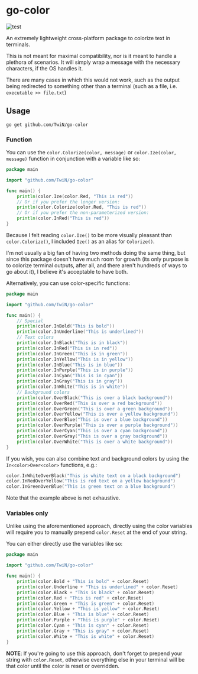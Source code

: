 # go-color

![test](https://github.com/TwiN/go-color/workflows/test/badge.svg?branch=master)

An extremely lightweight cross-platform package to colorize text in terminals.

This is not meant for maximal compatibility, nor is it meant to handle a plethora of scenarios.
It will simply wrap a message with the necessary characters, if the OS handles it.

There are many cases in which this would not work, such as the output being redirected to something other 
than a terminal (such as a file, i.e. `executable >> file.txt`)


## Usage

```console
go get github.com/TwiN/go-color
```


### Function

You can use the `color.Colorize(color, message)` or `color.Ize(color, message)` function 
in conjunction with a variable like so:
```go
package main

import "github.com/TwiN/go-color"

func main() {
    println(color.Ize(color.Red, "This is red"))
    // Or if you prefer the longer version:
    println(color.Colorize(color.Red, "This is red"))
    // Or if you prefer the non-parameterized version:
    println(color.InRed("This is red"))
}
```

Because I felt reading `color.Ize()` to be more visually pleasant than `color.Colorize()`, 
I included `Ize()` as an alias for `Colorize()`.

I'm not usually a big fan of having two methods doing the same thing, but since
this package doesn't have much room for growth (its only purpose is to colorize
terminal outputs, after all, and there aren't hundreds of ways to go about it),
I believe it's acceptable to have both.

Alternatively, you can use color-specific functions:
```go
package main

import "github.com/TwiN/go-color"

func main() {
    // Special
    println(color.InBold("This is bold"))
    println(color.InUnderline("This is underlined"))
    // Text colors
    println(color.InBlack("This is in black"))
    println(color.InRed("This is in red"))
    println(color.InGreen("This is in green"))
    println(color.InYellow("This is in yellow"))
    println(color.InBlue("This is in blue"))
    println(color.InPurple("This is in purple"))
    println(color.InCyan("This is in cyan"))
    println(color.InGray("This is in gray"))
    println(color.InWhite("This is in white"))
    // Background colors
    println(color.OverBlack("This is over a black background"))
    println(color.OverRed("This is over a red background"))
    println(color.OverGreen("This is over a green background"))
    println(color.OverYellow("This is over a yellow background"))
    println(color.OverBlue("This is over a blue background"))
    println(color.OverPurple("This is over a purple background"))
    println(color.OverCyan("This is over a cyan background"))
    println(color.OverGray("This is over a gray background"))
    println(color.OverWhite("This is over a white background"))
}
```

If you wish, you can also combine text and background colors by using the `In<color>Over<color>` functions, e.g.:
```go
color.InWhiteOverBlack("This is white text on a black background")
color.InRedOverYellow("This is red text on a yellow background")
color.InGreenOverBlue("This is green text on a blue background")
```
Note that the example above is not exhaustive.


### Variables only

Unlike using the aforementioned approach, directly using the color variables will require you to manually
prepend `color.Reset` at the end of your string.

You can either directly use the variables like so:

```go
package main

import "github.com/TwiN/go-color"

func main() {
    println(color.Bold + "This is bold" + color.Reset)
    println(color.Underline + "This is underlined" + color.Reset)
    println(color.Black + "This is black" + color.Reset)
    println(color.Red + "This is red" + color.Reset)
    println(color.Green + "This is green" + color.Reset)
    println(color.Yellow + "This is yellow" + color.Reset)
    println(color.Blue + "This is blue" + color.Reset)
    println(color.Purple + "This is purple" + color.Reset)
    println(color.Cyan + "This is cyan" + color.Reset)
    println(color.Gray + "This is gray" + color.Reset)
    println(color.White + "This is white" + color.Reset)
}
```

**NOTE**: If you're going to use this approach, don't forget to prepend your string with `color.Reset`, 
otherwise everything else in your terminal will be that color until the color is reset or overridden.
